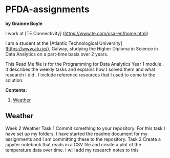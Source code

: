 # PFDA-assignments

**by Grainne Boyle**

I work at [TE Connectivity] (https://www.te.com/usa-en/home.html)

I am a student at the [Atlantic Technological University] (https://www.atu.ie/), Galway, studying the Higher Diploma in Science in Data Analytics on a part-time basis over 2 years.

This Read Me file is for the Programming for Data Analytics Year 1 module . It describes the weekly tasks and explains how I solved them and what research I did . I include reference resources that I used to come to the solution.





**Contents:** 

1. [Weather](#Weather)









## Weather 

Week 2 Weather
Task 1
Commit something to your repository. For this task I have set up my folders, I have started the readme document for my assignments and I am committing these to the repository.
Task 2 
Create a jupyter notebook that reads in a CSV file and create a plot of the temperature data over time.
I will add my research notes to this

